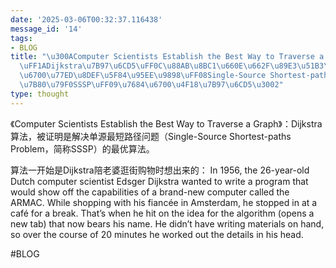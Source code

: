```yaml
---
date: '2025-03-06T00:32:37.116438'
message_id: '14'
tags:
- BLOG
title: "\u300AComputer Scientists Establish the Best Way to Traverse a Graph\u300B\
  \uFF1ADijkstra\u7B97\u6CD5\uFF0C\u88AB\u8BC1\u660E\u662F\u89E3\u51B3\u5355\u6E90\
  \u6700\u77ED\u8DEF\u5F84\u95EE\u9898\uFF08Single-Source Shortest-paths Problem\uFF0C\
  \u7B80\u79F0SSSP\uFF09\u7684\u6700\u4F18\u7B97\u6CD5\u3002"
type: thought
---
```


《Computer Scientists Establish the Best Way to Traverse a Graph》：Dijkstra算法，被证明是解决单源最短路径问题（Single-Source Shortest-paths Problem，简称SSSP）的最优算法。

算法一开始是Dijkstra陪老婆逛街购物时想出来的：
In 1956, the 26-year-old Dutch computer scientist Edsger Dijkstra wanted to write a program that would show off the capabilities of a brand-new computer called the ARMAC. While shopping with his fiancée in Amsterdam, he stopped in at a café for a break. That’s when he hit on the idea for the algorithm (opens a new tab) that now bears his name. He didn’t have writing materials on hand, so over the course of 20 minutes he worked out the details in his head.

#BLOG